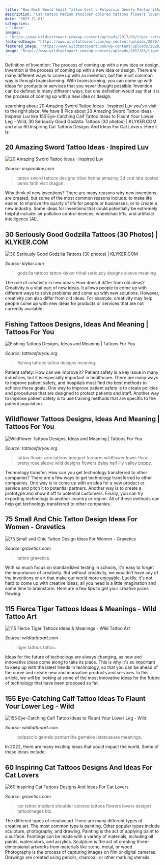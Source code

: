 ```yaml
---
title: "How Much Would Small Tattoo Cost : Polpaccio Gemelo Panturrilha Gemelos Latatoueuse Meanings"
description: "Cat tattoo medium shoulder colored tattoos flowers lovers designs tattooimages biz"
date: "2023-11-01"
categories:
- "ideas"
images:
- "https://www.wildtattooart.com/wp-content/uploads/2017/03/tiger-tattoos-02031715.jpg"
featuredImage: "https://www.wildtattooart.com/wp-content/uploads/2020/11/calf-tattoos-24.jpg"
featured_image: "https://www.wildtattooart.com/wp-content/uploads/2020/11/calf-tattoos-24.jpg"
image: "https://www.wildtattooart.com/wp-content/uploads/2017/03/tiger-tattoos-02031715.jpg"
---
```



Definition of Invention: The process of coming up with a new idea or design.
Invention is the process of coming up with a new idea or design. There are many different ways to come up with an invention, but the most common way is through brainstorming. With brainstorming, you can come up with ideas for products or services that you never thought possible. Invention can be defined in many different ways, but one definition would say that it is the process of coming up with a new idea or design.

	

		
searching about 20 Amazing Sword Tattoo Ideas · Inspired Luv you've visit to the right place. We have 8 Pics about 20 Amazing Sword Tattoo Ideas · Inspired Luv like 155 Eye-Catching Calf Tattoo Ideas to Flaunt Your Lower Leg - Wild, 30 Seriously Good Godzilla Tattoos (30 photos) | KLYKER.COM and also 60 Inspiring Cat Tattoos Designs And Ideas For Cat Lovers. Here it is:
		
    
## 20 Amazing Sword Tattoo Ideas · Inspired Luv

<img loading=lazy src="http://www.inspiredluv.com/wp-content/uploads/2016/12/Tribal-Sword-Tattoos.jpg" onerror="this.onerror=null;this.src='https://tse1.mm.bing.net/th?id=OIP.pgUGpJAysBLxP4Yv79pdRQHaK6&amp;pid=15.1';" alt="20 Amazing Sword Tattoo Ideas · Inspired Luv">

_Source: inspiredluv.com_

>tattoo sword tattoos designs tribal henna amazing 3d crut idra posted penis faith visit dragon. 

	

Why think of new inventions?
There are many reasons why new inventions are created, but some of the most common reasons include: to make life easier, to improve the quality of life for people or businesses, or to create a new industry. Some ideas for inventions that could potentially be extremely helpful include: air pollution control devices, wheelchair lifts, and artificial intelligence (AI).

    
## 30 Seriously Good Godzilla Tattoos (30 Photos) | KLYKER.COM

<img loading=lazy src="https://klyker.com/wp-content/uploads/2014/05/Godzilla-tattoos-30.jpg" onerror="this.onerror=null;this.src='https://tse4.mm.bing.net/th?id=OIP.aIKgqK60ajjW-bx6PGeMygHaJ4&amp;pid=15.1';" alt="30 Seriously Good Godzilla Tattoos (30 photos) | KLYKER.COM">

_Source: klyker.com_

>godzilla tattoos tattoo klyker tribal seriously designs sleeve meaning. 

	

The role of creativity in new ideas: How does it differ from old ideas?
Creativity is a vital part of new ideas. It allows people to come up with different ways to solve problems and come up with new solutions. However, creativity can also differ from old ideas. For example, creativity may help people come up with new ideas for products or services that are not currently available.

    
## Fishing Tattoos Designs, Ideas And Meaning | Tattoos For You

<img loading=lazy src="https://www.tattoosforyou.org/wp-content/uploads/2017/12/Fishing-Tattoo.jpg" onerror="this.onerror=null;this.src='https://tse2.mm.bing.net/th?id=OIP.jtJ-j3qyYAIgs2iLhqeSYwHaHg&amp;pid=15.1';" alt="Fishing Tattoos Designs, Ideas and Meaning | Tattoos For You">

_Source: tattoosforyou.org_

>fishing tattoos tattoo designs meaning. 

	

Patient safety: How can we improve it?
Patient safety is a key issue in many industries, but it is especially important in healthcare. There are many ways to improve patient safety, and hospitals must find the best methods to achieve these goals. One way to improve patient safety is to create policies and procedures that are designed to protect patients and staff. Another way to improve patient safety is to use training methods that are specific to the patient population.

    
## Wildflower Tattoos Designs, Ideas And Meaning | Tattoos For You

<img loading=lazy src="https://www.tattoosforyou.org/wp-content/uploads/2016/11/Wildflower-Tattoo-Forearm.jpg" onerror="this.onerror=null;this.src='https://tse1.mm.bing.net/th?id=OIP.K--1Sw4BvXBYC-ChXoqWNAHaLG&amp;pid=15.1';" alt="Wildflower Tattoos Designs, Ideas and Meaning | Tattoos For You">

_Source: tattoosforyou.org_

>tattoo flower arm tattoos bouquet forearm wildflower lower floral pretty rose sleeve wild designs flowers daisy half lily valley poppy. 

	

Technology transfer: How can you get technology transferred to other companies?
There are a few ways to get technology transferred to other companies. One way is to come up with an idea for a new product or service and pitch it to potential partners. Another way is to create a prototype and show it off to potential customers. Finally, you can try exporting technology to another country or region. All of these methods can help get technology transferred to other companies.

    
## 75 Small And Chic Tattoo Design Ideas For Women - Gravetics

<img loading=lazy src="http://www.gravetics.com/wp-content/uploads/2016/11/Small-Tattoo-Ideas49.jpg" onerror="this.onerror=null;this.src='https://tse2.mm.bing.net/th?id=OIP.IbhANpBSc9WlUFCnd2heAwHaLH&amp;pid=15.1';" alt="75 Small and Chic Tattoo Design Ideas For Women - Gravetics">

_Source: gravetics.com_

>tattoo gravetics. 

	

With so much focus on standardized testing in schools, it's easy to forget the importance of creativity. But without creativity, we wouldn't have any of the inventions or art that make our world more enjoyable. Luckily, it's not hard to come up with creative ideas; all you need is a little imagination and some time to brainstorm. Here are a few tips to get your creative juices flowing:

    
## 115 Fierce Tiger Tattoos Ideas &amp; Meanings - Wild Tattoo Art

<img loading=lazy src="https://www.wildtattooart.com/wp-content/uploads/2017/03/tiger-tattoos-02031715.jpg" onerror="this.onerror=null;this.src='https://tse4.mm.bing.net/th?id=OIP.-nvA9E0Bnp6Tndd6cFRz6wHaJ6&amp;pid=15.1';" alt="115 Fierce Tiger Tattoos Ideas &amp; Meanings - Wild Tattoo Art">

_Source: wildtattooart.com_

>tiger tattoos tattoo. 

	

Ideas for the future of technology are always changing, as new and innovative ideas come along to take its place. This is why it's so important to keep up with the latest trends in technology, so that you can be ahead of the curve and create new and innovative products and services. In this article, we will be looking at some of the most innovative ideas for the future of technology that have been proposed so far.

    
## 155 Eye-Catching Calf Tattoo Ideas To Flaunt Your Lower Leg - Wild

<img loading=lazy src="https://www.wildtattooart.com/wp-content/uploads/2020/11/calf-tattoos-24.jpg" onerror="this.onerror=null;this.src='https://tse3.mm.bing.net/th?id=OIP.cyb7jtzDRk-BvVgbZehARQHaHa&amp;pid=15.1';" alt="155 Eye-Catching Calf Tattoo Ideas to Flaunt Your Lower Leg - Wild">

_Source: wildtattooart.com_

>polpaccio gemelo panturrilha gemelos latatoueuse meanings. 

	

In 2022, there are many exciting ideas that could impact the world. Some of these ideas include: 

    
## 60 Inspiring Cat Tattoos Designs And Ideas For Cat Lovers

<img loading=lazy src="https://www.gravetics.com/wp-content/uploads/2017/01/cat-tattoo-ideas-for-women3.jpg" onerror="this.onerror=null;this.src='https://tse2.mm.bing.net/th?id=OIP.mJ1rPaILVNnvaMgVmbUDJQHaHa&amp;pid=15.1';" alt="60 Inspiring Cat Tattoos Designs And Ideas For Cat Lovers">

_Source: gravetics.com_

>cat tattoo medium shoulder colored tattoos flowers lovers designs tattooimages biz. 

	

The different types of creative art
There are many different types of creative art. The most common type is painting. Other popular types include sculpture, photography, and drawing.
Painting is the act of applying paint to a surface. Paintings can be made with a variety of materials, including oil paints, watercolors, and acrylics. Sculpture is the act of creating three-dimensional artworks from materials like stone, metal, or wood. Photography is the process of capturing images on film or digital cameras. Drawings are created using pencils, charcoal, or other marking utensils.

